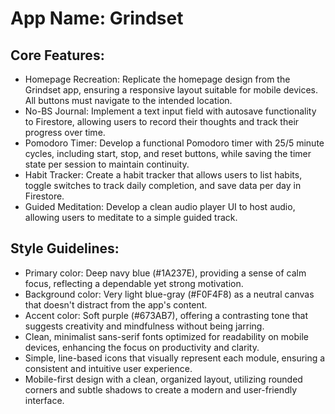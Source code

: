 # **App Name**: Grindset

## Core Features:

- Homepage Recreation: Replicate the homepage design from the Grindset app, ensuring a responsive layout suitable for mobile devices. All buttons must navigate to the intended location.
- No-BS Journal: Implement a text input field with autosave functionality to Firestore, allowing users to record their thoughts and track their progress over time.
- Pomodoro Timer: Develop a functional Pomodoro timer with 25/5 minute cycles, including start, stop, and reset buttons, while saving the timer state per session to maintain continuity.
- Habit Tracker: Create a habit tracker that allows users to list habits, toggle switches to track daily completion, and save data per day in Firestore.
- Guided Meditation: Develop a clean audio player UI to host audio, allowing users to meditate to a simple guided track.

## Style Guidelines:

- Primary color: Deep navy blue (#1A237E), providing a sense of calm focus, reflecting a dependable yet strong motivation.
- Background color: Very light blue-gray (#F0F4F8) as a neutral canvas that doesn't distract from the app's content.
- Accent color: Soft purple (#673AB7), offering a contrasting tone that suggests creativity and mindfulness without being jarring.
- Clean, minimalist sans-serif fonts optimized for readability on mobile devices, enhancing the focus on productivity and clarity.
- Simple, line-based icons that visually represent each module, ensuring a consistent and intuitive user experience.
- Mobile-first design with a clean, organized layout, utilizing rounded corners and subtle shadows to create a modern and user-friendly interface.
